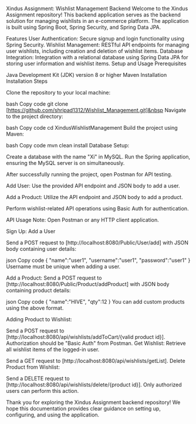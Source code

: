 Xindus Assignment: Wishlist Management Backend
Welcome to the Xindus Assignment repository! This backend application serves as the backend solution for managing wishlists in an e-commerce platform. The application is built using Spring Boot, Spring Security, and Spring Data JPA.

Features
User Authentication: Secure signup and login functionality using Spring Security.
Wishlist Management: RESTful API endpoints for managing user wishlists, including creation and deletion of wishlist items.
Database Integration: Integration with a relational database using Spring Data JPA for storing user information and wishlist items.
Setup and Usage
Prerequisites

Java Development Kit (JDK) version 8 or higher
Maven Installation
Installation Steps

Clone the repository to your local machine:

bash
Copy code
git clone [https://github.com/shripad1312/Wishlist_Management.git]&nbsp
Navigate to the project directory:

bash
Copy code
cd XindusWishlistManagement
Build the project using Maven:

bash
Copy code
mvn clean install
Database Setup:

Create a database with the name "Xi" in MySQL.
Run the Spring application, ensuring the MySQL server is on simultaneously.

After successfully running the project, open Postman for API testing.

Add User: Use the provided API endpoint and JSON body to add a user.

Add a Product: Utilize the API endpoint and JSON body to add a product.

Perform wishlist-related API operations using Basic Auth for authentication.

API Usage
Note: Open Postman or any HTTP client application.

Sign Up: Add a User

Send a POST request to [http://localhost:8080/Public/User/add] with JSON body containing user details:

json
Copy code
{
    "name":"user1",
    "username":"user1",
    "password":"user1"
}
Username must be unique when adding a user.

Add a Product: Send a POST request to
[http://localhost:8080/Public/Product/addProduct] with JSON body containing product details:

json
Copy code
{
    "name":"HIVE",
    "qty":12
}
You can add custom products using the above format.

Adding Product to Wishlist:

Send a POST request to [http://localhost:8080/api/wishlists/addToCart/{valid product id}].
Authorization should be "Basic Auth" from Postman.
Get Wishlist: Retrieve all wishlist items of the logged-in user.

Send a GET request to [http://localhost:8080/api/wishlists/getList].
Delete Product from Wishlist:

Send a DELETE request to 
[http://localhost:8080/api/wishlists/delete/{product id}].
Only authorized users can perform this action.

Thank you for exploring the Xindus Assignment backend repository! We hope this documentation provides clear guidance on setting up, configuring, and using the application.

